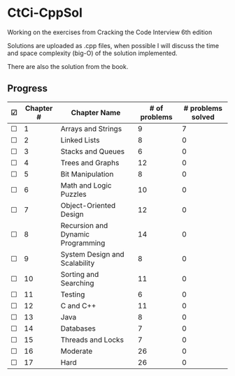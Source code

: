 # CtCi-CppSol
Working on the exercises from Cracking the Code Interview 6th edition

Solutions are uploaded as .cpp files, when possible I will discuss the time and space complexity (big-O) of the solution implemented.

There are also the solution from the book.

## Progress
| ☑             | Chapter #     |           Chapter Name            | # of problems | # problems solved |
| ------------- | ------------- | --------------------------------- | ------------- | ------------- |
| ☐             | 1             | Arrays and Strings                | 9             | 7            |
| ☐             | 2             | Linked Lists                      | 8             | 0            |
| ☐             | 3             | Stacks and Queues                 | 6             | 0            |
| ☐             | 4             | Trees and Graphs                  | 12            | 0            |
| ☐             | 5             | Bit Manipulation                  | 8             | 0            |
| ☐             | 6             | Math and Logic Puzzles            | 10            | 0            |
| ☐             | 7             | Object-Oriented Design            | 12            | 0            |
| ☐             | 8             | Recursion and Dynamic Programming | 14            | 0            |
| ☐             | 9             | System Design and Scalability     | 8             | 0            |
| ☐             | 10            | Sorting and Searching             | 11            | 0            |
| ☐             | 11            | Testing                           | 6             | 0            |
| ☐             | 12            | C and C++                         | 11            | 0            |
| ☐             | 13            | Java                              | 8             | 0            | 
| ☐             | 14            | Databases                         | 7             | 0            |
| ☐             | 15            | Threads and Locks                 | 7             | 0            |
| ☐             | 16            | Moderate                          | 26            | 0            |
| ☐             | 17            | Hard                              | 26            | 0            |
